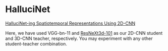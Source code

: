# HalluciNet

[HalluciNet-ing Spatiotemporal Representations Using 2D-CNN](https://arxiv.org/abs/1912.04430)

Here, we have used VGG-bn-11 and [ResNeXt3d-101](https://github.com/kenshohara/3D-ResNets-PyTorch) as our 2D-CNN student and 3D-CNN teacher, respectively. You may experiment with any other student-teacher combination.

